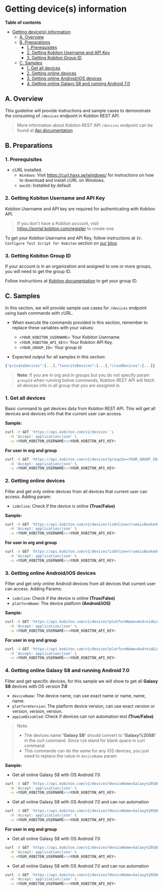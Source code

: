 # Getting device(s) information

**Table of contents**
- [Getting device(s) information](#getting-devices-information)
  - [A. Overview](#a-overview)
  - [B. Preparations](#b-preparations)
    - [1. Prerequisites](#1-prerequisites)
    - [2. Getting Kobiton Username and API Key](#2-getting-kobiton-username-and-api-key)
    - [3. Getting Kobiton Group ID](#3-getting-kobiton-group-id)
  - [C. Samples](#c-samples)
    - [1. Get all devices](#1-get-all-devices)
    - [2. Getting online devices](#2-getting-online-devices)
    - [3. Getting online Android/iOS devices](#3-getting-online-android-ios-devices)
    - [4. Getting online Galaxy S8 and running Android 7.0](#4-getting-online-galaxy-s8-and-running-android-70)

## A. Overview
This guideline will provide instructions and sample cases to demonstrate the consuming of `/devices` endpoint in Kobiton REST API.

> More information about Kobiton REST API `/devices` endpoint can be found at [Api documentation](https://api.kobiton.com/docs/#devices)

## B. Preparations
### 1. Prerequisites
- cURL installed.
  - `Windows`: Visit https://curl.haxx.se/windows/ for instructions on how to download and install cURL on Windows.
  - `macOS`: Installed by default

### 2. Getting Kobiton Username and API Key
Kobiton Username and API key are required for authenticating with Kobiton API.

> If you don't have a Kobiton account, visit https://portal.kobiton.com/register to create one.

To get your Kobiton Username and API Key, follow instructions at `IV. Configure Test Script for Kobiton` section on [our blog](https://kobiton.com/blog/tutorial/parallel-testing-selenium-webdriver/).

### 3. Getting Kobiton Group ID
If your account is in an organization and assigned to one or more groups, you will need to get the group ID.

Follow instructions at [Kobiton documentation](https://docs.kobiton.com/organization-management/automation-for-groups/default-group-setting/) to get your group ID.

## C. Samples

In this section, we will provide sample use cases for `/devices` endpoint using bash commands with cURL.

- When execute the commands provided in this section, remember to replace these variables with your values:
  - `<YOUR_KOBITON_USERNAME>`: Your Kobiton Username.
  - `<YOUR_KOBITON_API_KEY>`: Your Kobiton API Key.
  - `<YOUR_GROUP_ID>`: Your group Id

- Expected output for all samples in this section:
```javascript
{"privateDevices":[...],"favoriteDevices":[...],"cloudDevices":[...]}
```

>**Note**: If you are in org and in groups but you do not specify param `groupId` when running below commands, Kobiton REST API will fetch all devices info in all group that you are assigned in.

### 1. Get all devices
Basic command to get devices data from Kobiton REST API. This will get all devices and devices info that the current user can access. 

**Sample:**
```bash
curl -X GET 'https://api.kobiton.com/v1/devices' \
  -H 'Accept: application/json' \
  -u <YOUR_KOBITON_USERNAME>:<YOUR_KOBITON_API_KEY>
```

**For user in org and group**
```bash
curl -X GET 'https://api.kobiton.com/v1/devices?groupId=<YOUR_GROUP_ID>' \
  -H 'Accept: application/json' \
  -u <YOUR_KOBITON_USERNAME>:<YOUR_KOBITON_API_KEY>
```

### 2. Getting online devices
Filter and get only online devices from all devices that current user can access. Adding param:
- `isOnline`: Check if the device is online **(True/False)**

**Sample:**
```bash
curl -X GET 'https://api.kobiton.com/v1/devices?isOnline=true&isBooked=false' \
  -H 'Accept: application/json' \
  -u <YOUR_KOBITON_USERNAME>:<YOUR_KOBITON_API_KEY>
```

**For user in org and group**
```bash
curl -X GET 'https://api.kobiton.com/v1/devices?isOnline=true&isBooked=false&groupId=<YOUR_GROUP_ID>' \
  -H 'Accept: application/json' \
  -u <YOUR_KOBITON_USERNAME>:<YOUR_KOBITON_API_KEY>
```

### 3. Getting online Android/iOS devices
Filter and get only online Android devices from all devices that current user can access. Adding Params:
- `isOnline`: Check if the device is online **(True/False)**
- `platformName`: The device platform **(Android/iOS)**

**Sample:**
```bash
curl -X GET 'https://api.kobiton.com/v1/devices?platformName=Android&isOnline=true&isBooked=false' \
  -H 'Accept: application/json' \
  -u <YOUR_KOBITON_USERNAME>:<YOUR_KOBITON_API_KEY>
```

**For user in org and group**
```bash
curl -X GET 'https://api.kobiton.com/v1/devices?platformName=Android&isOnline=true&isBooked=false&groupId=<YOUR_GROUP_ID>' \
  -H 'Accept: application/json' \
  -u <YOUR_KOBITON_USERNAME>:<YOUR_KOBITON_API_KEY>
```

### 4. Getting online Galaxy S8 and running Android 7.0
Filter and get specific devices, for this sample we will show to get all **Galaxy S8** devices with OS version **7.0**
- `deviceName`: The device name, can use exact name or name, name, name.
- `platformVersion`: The platform device version, can use exact version or version, version, version.
- `appiumDisabled`: Check if devices can run automation test **(True/False)**

> Note: 
> - The devices name **'Galaxy S8'** should convert to **'Galaxy%20S8'** in the curl command. Since `%20` stand for blank space in curl command.
> - This commands can do the same for any iOS devices, you just need to replace the value in `deviceName` param

**Sample:**
- Get all online Galaxy S8 with OS Android 7.0 
```bash
curl -X GET 'https://api.kobiton.com/v1/devices?deviceName=Galaxy%20S8&platformName=Android&platformVersion=7.0' \
  -H 'Accept: application/json' \
  -u <YOUR_KOBITON_USERNAME>:<YOUR_KOBITON_API_KEY>
```

- Get all online Galaxy S8 with OS Android 7.0 and can run automation 
```bash
curl -X GET 'https://api.kobiton.com/v1/devices?deviceName=Galaxy%20S8&platformName=Android&platformVersion=7.0&appiumDisabled=false' \
  -H 'Accept: application/json' \
  -u <YOUR_KOBITON_USERNAME>:<YOUR_KOBITON_API_KEY>
```

**For user in org and group**
- Get all online Galaxy S8 with OS Android 7.0 
```bash
curl -X GET 'https://api.kobiton.com/v1/devices?deviceName=Galaxy%20S8&platformName=Android&platformVersion=7.0&groupId=<YOUR_GROUP_ID>' \
  -H 'Accept: application/json' \
  -u <YOUR_KOBITON_USERNAME>:<YOUR_KOBITON_API_KEY>
```

- Get all online Galaxy S8 with OS Android 7.0 and can run automation 
```bash
curl -X GET 'https://api.kobiton.com/v1/devices?deviceName=Galaxy%20S8&platformName=Android&platformVersion=7.0&appiumDisabled=false&groupId=<YOUR_GROUP_ID>' \
  -H 'Accept: application/json' \
  -u <YOUR_KOBITON_USERNAME>:<YOUR_KOBITON_API_KEY>
```
